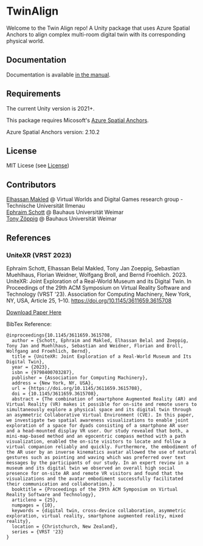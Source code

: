 # TwinAlign
Welcome to the Twin Align repo! A Unity package that uses Azure Spatial Anchors to align complex multi-room digital twin with its corresponding physical world.

## Documentation
Documentation is available [in the manual](https://github.com/VWDG-TU-Ilmenau/com.vwds.twinalign/wiki).

## Requirements
The current Unity version is 2021+.

This package requires Micosoft's [Azure Spatial Anchors](https://learn.microsoft.com/en-us/azure/spatial-anchors/overview).

Azure Spatial Anchors version: 2.10.2

## License
MIT Licese (see [License](https://github.com/VWDG-TU-Ilmenau/com.vwds.twinalign/blob/main/LICENSE.md))

## Contributors
[Elhassan Makled](https://github.com/makled) @ Virtual Worlds and Digital Games research group - Technische Universität Ilmenau \
[Ephraim Schott](https://github.com/EphTron/) @  Bauhaus Universität Weimar \
[Tony Zöppig](https://github.com/DieLeiter) @ Bauhaus Universität Weimar

## References
### UniteXR (VRST 2023)
Ephraim Schott, Elhassan Belal Makled, Tony Jan Zoeppig, Sebastian Muehlhaus, Florian Weidner, Wolfgang Broll, and Bernd Froehlich. 2023. UniteXR: Joint Exploration of a Real-World Museum and its Digital Twin. In Proceedings of the 29th ACM Symposium on Virtual Reality Software and Technology (VRST '23). Association for Computing Machinery, New York, NY, USA, Article 25, 1–10. https://doi.org/10.1145/3611659.3615708

[Download Paper Here](https://dl.acm.org/doi/10.1145/3611659.3615708)

BibTex Reference:

```
@inproceedings{10.1145/3611659.3615708,
  author = {Schott, Ephraim and Makled, Elhassan Belal and Zoeppig, Tony Jan and Muehlhaus, Sebastian and Weidner, Florian and Broll, Wolfgang and Froehlich, Bernd},
  title = {UniteXR: Joint Exploration of a Real-World Museum and Its Digital Twin},
  year = {2023},
  isbn = {9798400703287},
  publisher = {Association for Computing Machinery},
  address = {New York, NY, USA},
  url = {https://doi.org/10.1145/3611659.3615708},
  doi = {10.1145/3611659.3615708},
  abstract = {The combination of smartphone Augmented Reality (AR) and Virtual Reality (VR) makes it possible for on-site and remote users to simultaneously explore a physical space and its digital twin through an asymmetric Collaborative Virtual Environment (CVE). In this paper, we investigate two spatial awareness visualizations to enable joint exploration of a space for dyads consisting of a smartphone AR user and a head-mounted display VR user. Our study revealed that both, a mini-map-based method and an egocentric compass method with a path visualization, enabled the on-site visitors to locate and follow a virtual companion reliably and quickly. Furthermore, the embodiment of the AR user by an inverse kinematics avatar allowed the use of natural gestures such as pointing and waving which was preferred over text messages by the participants of our study. In an expert review in a museum and its digital twin we observed an overall high social presence for on-site AR and remote VR visitors and found that the visualizations and the avatar embodiment successfully facilitated their communication and collaboration.},
  booktitle = {Proceedings of the 29th ACM Symposium on Virtual Reality Software and Technology},
  articleno = {25},
  numpages = {10},
  keywords = {digital twin, cross-device collaboration, asymmetric exploration, virtual reality, smartphone augmented reality, mixed reality},
  location = {Christchurch, New Zealand},
  series = {VRST '23}
}
```
